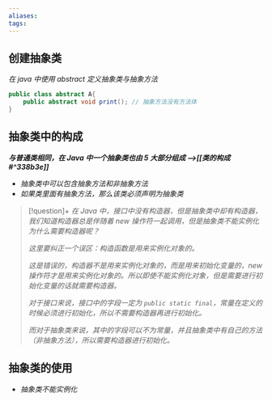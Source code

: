 ```yaml
---
aliases: 
tags: 
---
```


## 创建抽象类

_在 java 中使用 abstract 定义抽象类与抽象方法_

```java
public class abstract A{
	public abstract void print(); // 抽象方法没有方法体
}
```

## 抽象类中的构成

_**与普通类相同，在 Java 中一个抽象类也由 5 大部分组成 -->[[类的构成#^338b3e]]**_

+ _抽象类中可以包含抽象方法和非抽象方法_
+ _如果类里面有抽象方法，那么该类必须声明为抽象类_

> [!question]+ _在 Java 中，接口中没有构造器，但是抽象类中却有构造器，我们知道构造器总是伴随着 new 操作符一起调用，但是抽象类不能实例化为什么需要构造器呢？_
>
> _这里要纠正一个误区：构造函数是用来实例化对象的。_
>
> _这是错误的，构造器不是用来实例化对象的，而是用来初始化变量的，new 操作符才是用来实例化对象的。所以即使不能实例化对象，但是需要进行初始化变量的话就需要构造器。_
>
> _对于接口来说，接口中的字段一定为 `public static final`，常量在定义的时候必须进行初始化，所以不需要构造器再进行初始化。_
>
> _而对于抽象类来说，其中的字段可以不为常量，并且抽象类中有自己的方法（非抽象方法），所以需要构造器进行初始化。_

## 抽象类的使用

+ _抽象类不能实例化_
